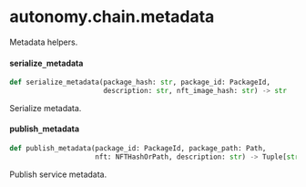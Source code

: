 <a id="autonomy.chain.metadata"></a>

# autonomy.chain.metadata

Metadata helpers.

<a id="autonomy.chain.metadata.serialize_metadata"></a>

#### serialize`_`metadata

```python
def serialize_metadata(package_hash: str, package_id: PackageId,
                       description: str, nft_image_hash: str) -> str
```

Serialize metadata.

<a id="autonomy.chain.metadata.publish_metadata"></a>

#### publish`_`metadata

```python
def publish_metadata(package_id: PackageId, package_path: Path,
                     nft: NFTHashOrPath, description: str) -> Tuple[str, str]
```

Publish service metadata.

